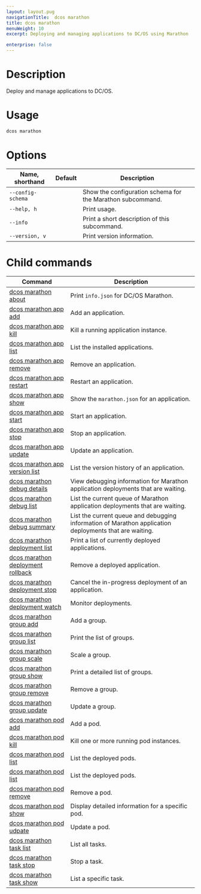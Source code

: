 ```yaml
---
layout: layout.pug
navigationTitle:  dcos marathon
title: dcos marathon
menuWeight: 10
excerpt: Deploying and managing applications to DC/OS using Marathon

enterprise: false
---
```



# Description
Deploy and manage applications to DC/OS.

# Usage

```bash
dcos marathon
```

# Options

| Name, shorthand | Default | Description |
|---------|-------------|-------------|
| `--config-schema`   |             |  Show the configuration schema for the Marathon subcommand. |
| `--help, h`   |             |  Print usage. |
| `--info`   |             |  Print a short description of this subcommand. |
| `--version, v`   |             | Print version information. |

# Child commands

| Command | Description |
|---------|-------------|
| [dcos marathon about](/1.12/cli/command-reference/dcos-marathon/dcos-marathon-about/)   | Print `info.json` for DC/OS Marathon. |
| [dcos marathon app add](/1.12/cli/command-reference/dcos-marathon/dcos-marathon-app-add/)   |  Add an application. |
| [dcos marathon app kill](/1.12/cli/command-reference/dcos-marathon/dcos-marathon-app-kill/)   | Kill a running application instance.  |
| [dcos marathon app list](/1.12/cli/command-reference/dcos-marathon/dcos-marathon-app-list/)   | List the installed applications.  |
| [dcos marathon app remove](/1.12/cli/command-reference/dcos-marathon/dcos-marathon-app-remove/)   |  Remove an application. |
| [dcos marathon app restart](/1.12/cli/command-reference/dcos-marathon/dcos-marathon-app-restart/)   | Restart an application.  |
| [dcos marathon app show](/1.12/cli/command-reference/dcos-marathon/dcos-marathon-app-show/)   | Show the `marathon.json` for an  application.  |
| [dcos marathon app start](/1.12/cli/command-reference/dcos-marathon/dcos-marathon-app-start/)   | Start an application.  |
| [dcos marathon app stop](/1.12/cli/command-reference/dcos-marathon/dcos-marathon-app-stop/)   | Stop an application.  |
| [dcos marathon app update](/1.12/cli/command-reference/dcos-marathon/dcos-marathon-app-update/)   | Update an application.  |
| [dcos marathon app version list](/1.12/cli/command-reference/dcos-marathon/dcos-marathon-app-version-list/)   | List the version history of an application.  |
| [dcos marathon debug details](/1.12/cli/command-reference/dcos-marathon/dcos-marathon-debug-details/) | View debugging information for Marathon application deployments that are waiting.  |
| [dcos marathon debug list](/1.12/cli/command-reference/dcos-marathon/dcos-marathon-debug-list/)   | List the current queue of Marathon application deployments that are waiting.  |
| [dcos marathon debug summary](/1.12/cli/command-reference/dcos-marathon/dcos-marathon-debug-summary/)   | List the current queue and debugging information of Marathon application deployments that are waiting.  |
| [dcos marathon deployment list](/1.12/cli/command-reference/dcos-marathon/dcos-marathon-deployment-list/) | Print a list of currently deployed applications. |
| [dcos marathon deployment rollback](/1.12/cli/command-reference/dcos-marathon/dcos-marathon-deployment-rollback/) | Remove a deployed application. |
| [dcos marathon deployment stop](/1.12/cli/command-reference/dcos-marathon/dcos-marathon-deployment-stop/) | Cancel the in-progress deployment of an application. |
| [dcos marathon deployment watch](/1.12/cli/command-reference/dcos-marathon/dcos-marathon-deployment-stop/) | Monitor deployments. |
| [dcos marathon group add](/1.12/cli/command-reference/dcos-marathon/dcos-marathon-group-add/) | Add a group. |
| [dcos marathon group list](/1.12/cli/command-reference/dcos-marathon/dcos-marathon-group-list/) | Print the list of groups. |
| [dcos marathon group scale](/1.12/cli/command-reference/dcos-marathon/dcos-marathon-group-scale/) | Scale a group. |
| [dcos marathon group show](/1.12/cli/command-reference/dcos-marathon/dcos-marathon-group-scale/) | Print a detailed list of groups. |
| [dcos marathon group remove](/1.12/cli/command-reference/dcos-marathon/dcos-marathon-group-remove/) | Remove a group. |
| [dcos marathon group update](/1.12/cli/command-reference/dcos-marathon/dcos-marathon-group-update/) | Update a group. |
| [dcos marathon pod add](/1.12/cli/command-reference/dcos-marathon/dcos-marathon-pod-add/) | Add a pod. |
| [dcos marathon pod kill](/1.12/cli/command-reference/dcos-marathon/dcos-marathon-pod-kill/) | Kill one or more running pod instances. |
| [dcos marathon pod list](/1.12/cli/command-reference/dcos-marathon/dcos-marathon-pod-list/) | List the deployed pods. |
| [dcos marathon pod list](/1.12/cli/command-reference/dcos-marathon/dcos-marathon-pod-list/) | List the deployed pods. |
| [dcos marathon pod remove](/1.12/cli/command-reference/dcos-marathon/dcos-marathon-pod-remove/) | Remove a pod. |
| [dcos marathon pod show](/1.12/cli/command-reference/dcos-marathon/dcos-marathon-pod-show/) | Display detailed information for a specific pod. |
| [dcos marathon pod udpate](/1.12/cli/command-reference/dcos-marathon/dcos-marathon-pod-update/) | Update a pod. |
| [dcos marathon task list](/1.12/cli/command-reference/dcos-marathon/dcos-marathon-task-list/) | List all tasks. |
| [dcos marathon task stop](/1.12/cli/command-reference/dcos-marathon/dcos-marathon-task-stop/) | Stop a task. |
| [dcos marathon task show](/1.12/cli/command-reference/dcos-marathon/dcos-marathon-task-show/) | List a specific task. |
